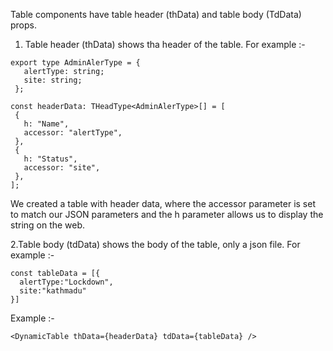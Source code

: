 Table components have table header (thData) and table body (TdData) props.
 1. Table header (thData) shows tha header of the table. For example :- 
 ```
 export type AdminAlerType = {
    alertType: string;
    site: string;
  };
  
 const headerData: THeadType<AdminAlerType>[] = [
  {
    h: "Name",
    accessor: "alertType",
  },
  {
    h: "Status",
    accessor: "site",
  },
];
```
We created a table with header data, where the accessor parameter is set to match our JSON parameters and the h parameter allows us to display the string on the web.

2.Table body (tdData) shows the body of the table, only a json file. For example :- 
```
const tableData = [{
  alertType:"Lockdown",
  site:"kathmadu"
}]
```

Example :- 
```
<DynamicTable thData={headerData} tdData={tableData} />
```
